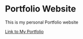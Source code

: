 # Portfolio Website
This is my personal Portfolio website

[Link to My Portfolio](https://mohamedkayser.com/)


